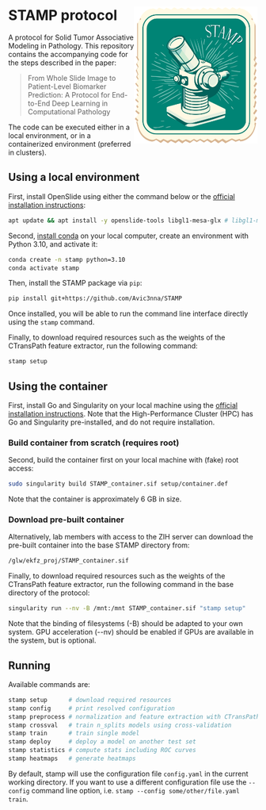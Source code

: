 # STAMP protocol <img src="STAMP_logo.svg" width="250px" align="right" />
A protocol for Solid Tumor Associative Modeling in Pathology. This repository contains the accompanying code for the steps described in the paper: 

>From Whole Slide Image to Patient-Level Biomarker Prediction: A Protocol for End-to-End Deep Learning in Computational Pathology 

The code can be executed either in a local environment, or in a containerized environment (preferred in clusters).

## Using a local environment
First, install OpenSlide using either the command below or the [official installation instructions](https://openslide.org/download/#distribution-packages):
```bash
apt update && apt install -y openslide-tools libgl1-mesa-glx # libgl1-mesa-glx is needed for OpenCV
```

Second, [install conda](https://conda.io/projects/conda/en/latest/user-guide/install/index.html) on your local computer, create an environment with Python 3.10, and activate it:

```bash
conda create -n stamp python=3.10
conda activate stamp
```

Then, install the STAMP package via `pip`:
```bash
pip install git+https://github.com/Avic3nna/STAMP
```

Once installed, you will be able to run the command line interface directly using the `stamp` command.

Finally, to download required resources such as the weights of the CTransPath feature extractor, run the following command:
```bash
stamp setup
```

## Using the container
First, install Go and Singularity on your local machine using the [official installation instructions](https://docs.sylabs.io/guides/3.0/user-guide/installation.html). Note that the High-Performance Cluster (HPC) has Go and Singularity pre-installed, and do not require installation.

### Build container from scratch (requires root)
Second, build the container first on your local machine with (fake) root access:
```bash
sudo singularity build STAMP_container.sif setup/container.def
```
Note that the container is approximately 6 GB in size.

### Download pre-built container
Alternatively, lab members with access to the ZIH server can download the pre-built container into the base STAMP directory from:

```bash
/glw/ekfz_proj/STAMP_container.sif
```

Finally, to download required resources such as the weights of the CTransPath feature extractor, run the following command in the base directory of the protocol:
```bash
singularity run --nv -B /mnt:/mnt STAMP_container.sif "stamp setup"
```
Note that the binding of filesystems (-B) should be adapted to your own system. GPU acceleration (--nv) should be enabled if GPUs are available in the system, but is optional.

## Running
Available commands are:
```bash
stamp setup      # download required resources
stamp config     # print resolved configuration
stamp preprocess # normalization and feature extraction with CTransPath
stamp crossval   # train n_splits models using cross-validation
stamp train      # train single model
stamp deploy     # deploy a model on another test set
stamp statistics # compute stats including ROC curves
stamp heatmaps   # generate heatmaps
```

By default, stamp will use the configuration file `config.yaml` in the current working directory. If you want to use a different configuration file use the `--config` command line option, i.e. `stamp --config some/other/file.yaml train`.
